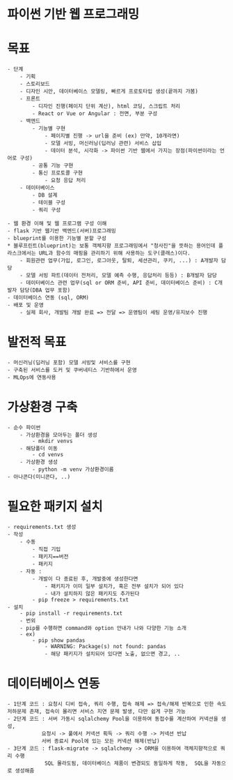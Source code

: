 # 파이썬 기반 웹 프로그래밍

# 목표
    - 단계
        - 기획
        - 스토리보드
        - 디자인 시안, 데이터베이스 모델링, 빠르게 프로토타입 생성(끝까지 가봄)
        - 프론트
            - 디자인 진행(페이지 단위 계산), html 코딩, 스크립트 처리
            - React or Vue or Angular : 전면, 부분 구성
        - 백엔드
            - 기능별 구현
                - 페이지별 진행 -> url을 준비 (ex) 만약, 10개라면)
                - 모델 서빙, 머신러닝(딥러닝 관련) 서비스 삽입
                - 데이터 분석, 시각화 -> 파이썬 기반 웹에서 가지는 장점(파이썬이라는 언어로 구성)
            - 공통 기능 구현
            - 통신 프로토콜 구현
                - 요청 응답 처리
        - 데이터베이스
            - DB 설계
            - 테이블 구성
            - 쿼리 구성

    - 웹 환경 이해 및 웹 프로그램 구성 이해
    - flask 기반 웹기반 백엔드(서버)프로그래밍
    - blueprint를 이용한 기능별 분할 구성
    * 블루프린트(blueprint)는 보통 객체지향 프로그래밍에서 "청사진"을 뜻하는 용어인데 플라스크에서는 URL과 함수의 매핑을 관리하기 위해 사용하는 도구(클래스)이다.
        - 회원관련 업무(가입, 로그인, 로그아웃, 탈퇴, 세션관리, 쿠키, ...) : A개발자 담당
        - 모델 서빙 파트(데이터 전처리, 모델 예측 수행, 응답처리 등등) : B개발자 담당
        - 데이터베이스 관련 업무(sql or ORM 준비, API 준비, 데이터베이스 준비) : C개발자 담당(DBA 업무 포함)
    - 데이터베이스 연동 (sql, ORM)
    - 배포 및 운영
        - 실제 회사, 개발팀 개발 완료 => 전달 => 운영팀이 세팅 운영/유지보수 진행

# 발전적 목표
    - 머신러닝(딥러닝 포함) 모델 서빙및 서비스를 구현
    - 구축된 서비스를 도커 및 쿠버네티스 기반하에서 운영
    - MLOps에 연동사용

# 가상환경 구축
    - 순수 파이썬
        - 가상환경을 모아두는 폴더 생성
            - mkdir venvs
        - 해당폴더 이동
            - cd venvs
        - 가상환경 생성
            - python -m venv 가상환경이름
    - 아나콘다(미니콘다, ..)

# 필요한 패키지 설치
    - requirements.txt 생성
    - 작성
        - 수동
            - 직접 기입
            - 패키지==버전
            - 패키지
        - 자동 : 
            - 개발이 다 종료된 후, 개발중에 생성한다면
                - 패키지가 이미 일부 설치가, 혹은 전부 설치가 되어 있다
                - 내가 설치하지 않은 패키지도 추가된다
            - pip freeze > requirements.txt
    - 설치
        - pip install -r requirements.txt
        - 번외
        - pip를 수행하면 command와 option 안내가 나와 다양한 기능 소개
        - ex)
            - pip show pandas
                - WARNING: Package(s) not found: pandas
                - 해당 패키지가 설치되어 있다면 노출, 없으면 경고, ..

# 데이터베이스 연동
    - 1단계 코드 : 요청시 디비 접속, 쿼리 수행, 접속 해제 => 접속/해제 반복으로 인한 속도 저하문제 존재, 접속이 몰리면 서비스 지연 문제 발생, 다만 쉽게 구현 가능
    - 2단계 코드 : 서버 가동시 sqlalchemy Pool을 이용하여 동접수를 계산하여 커넥션을 생성, 
               요청시 -> 풀에서 커넥션 획득 -> 쿼리 수행 -> 커넥션 반납
               서버 종료시 Pool에 있는 모든 커넥션 해제(반납)
    - 3단계 코드 : flask-migrate -> sqlalchemy -> ORM을 이용하여 객체지향적으로 쿼리 수행
                SQL 몰라도됨, 데이터베이스 제품이 변경되도 동일하게 작동,  SQL을 자동으로 생성해줌
